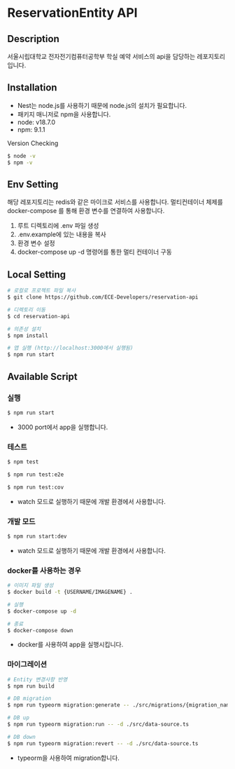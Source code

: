 # ReservationEntity API

## Description

서울시립대학교 전자전기컴퓨터공학부 학실 예약 서비스의 api을 담당하는 레포지토리입니다.

## Installation

- Nest는 node.js를 사용하기 때문에 node.js의 설치가 필요합니다.
- 패키지 매니저로 npm을 사용합니다.
- node: v18.7.0
- npm: 9.1.1

Version Checking

```bash
$ node -v
$ npm -v
```

## Env Setting

해당 레포지토리는 redis와 같은 마이크로 서비스를 사용합니다. 멀티컨테이너 체제를 docker-compose
를 통해 환경 변수를 연결하여 사용합니다.

1. 루트 디렉토리에 .env 파일 생성
2. .env.example에 있는 내용을 복사
3. 환경 변수 설정
4. docker-compose up -d 명령어를 통한 멀티 컨테이너 구동

## Local Setting
```bash
# 로컬로 프로젝트 파일 복사
$ git clone https://github.com/ECE-Developers/reservation-api

# 디렉토리 이동
$ cd reservation-api

# 의존성 설치
$ npm install 

# 앱 실행 (http://localhost:3000에서 실행됨)
$ npm run start
```

## Available Script

### 실행

```bash
$ npm run start
```

- 3000 port에서 app을 실행합니다.

### 테스트

```bash
$ npm test

$ npm run test:e2e

$ npm run test:cov
```

- watch 모드로 실행하기 때문에 개발 환경에서 사용합니다.

### 개발 모드

```bash
$ npm run start:dev
```

- watch 모드로 실행하기 때문에 개발 환경에서 사용합니다.

### docker를 사용하는 경우

```bash
# 이미지 파일 생성
$ docker build -t {USERNAME/IMAGENAME} .

# 실행
$ docker-compose up -d

# 종료
$ docker-compose down
```

- docker를 사용하여 app을 실행시킵니다.

### 마이그레이션

```bash
# Entity 변경사항 반영
$ npm run build

# DB migration
$ npm run typeorm migration:generate -- ./src/migrations/{migration_name} -d ./src/data-source.ts

# DB up
$ npm run typeorm migration:run -- -d ./src/data-source.ts

# DB down
$ npm run typeorm migration:revert -- -d ./src/data-source.ts
```

- typeorm을 사용하여 migration합니다.